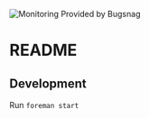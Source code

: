 ![Monitoring Provided by Bugsnag](https://img.shields.io/badge/monitoring-bugsnag-%23FF5A60)

# README

## Development

Run `foreman start`
